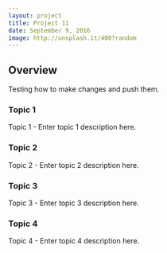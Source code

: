 ```yaml
---
layout: project
title: Project 11
date: September 9, 2016
image: http://unsplash.it/400?random
---
```


## Overview
Testing how to make changes and push them.

### Topic 1
Topic 1 - Enter topic 1 description here.

### Topic 2
Topic 2 - Enter topic 2 description here.

### Topic 3
Topic 3 - Enter topic 3 description here.

### Topic 4
Topic 4 - Enter topic 4 description here.
